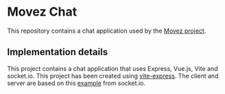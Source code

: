 # Movez Chat

This repository contains a chat application used by the [Movez project](https://www.eur.nl/essb/informatie-voor/onderzoekers/movez-lab/onderzoekers).

## Implementation details

This project contains a chat application that uses Express, Vue.js, Vite and socket.io. This project has been created using [vite-express](https://github.com/szymmis/vite-express).
The client and server are based on this [example](https://socket.io/get-started/private-messaging-part-1/) from socket.io.
